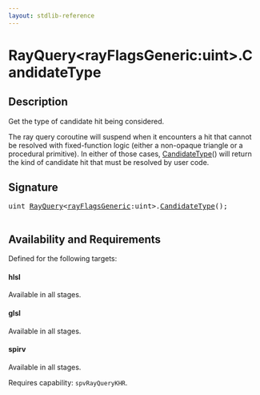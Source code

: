 ```yaml
---
layout: stdlib-reference
---
```


# RayQuery\<rayFlagsGeneric:uint\>\.CandidateType

## Description

Get the type of candidate hit being considered.

The ray query coroutine will suspend when it encounters
a hit that cannot be resolved with fixed-function logic
(either a non-opaque triangle or a procedural primitive).
In either of those cases, <span class='code'><a href=".html">CandidateType</a>()</span> will return
the kind of candidate hit that must be resolved by
user code.




## Signature 

<pre>
<span class="code_keyword">uint</span> <a href="../index.html" class="code_type">RayQuery</a>&lt;<a href="../index.html#decl-rayFlagsGeneric" class="code_var">rayFlagsGeneric</a>:<span class="code_keyword">uint</span>&gt;.<a href=".html">CandidateType</a>();

</pre>

## Availability and Requirements

Defined for the following targets:

#### hlsl
Available in all stages.

#### glsl
Available in all stages.

#### spirv
Available in all stages.

Requires capability: `spvRayQueryKHR`.


